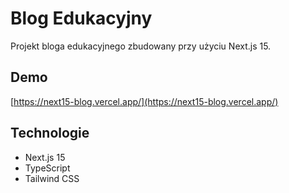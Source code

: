 # Blog Edukacyjny

Projekt bloga edukacyjnego zbudowany przy użyciu Next.js 15.

## Demo

[https://next15-blog.vercel.app/](https://next15-blog.vercel.app/)

## Technologie

- Next.js 15
- TypeScript
- Tailwind CSS

